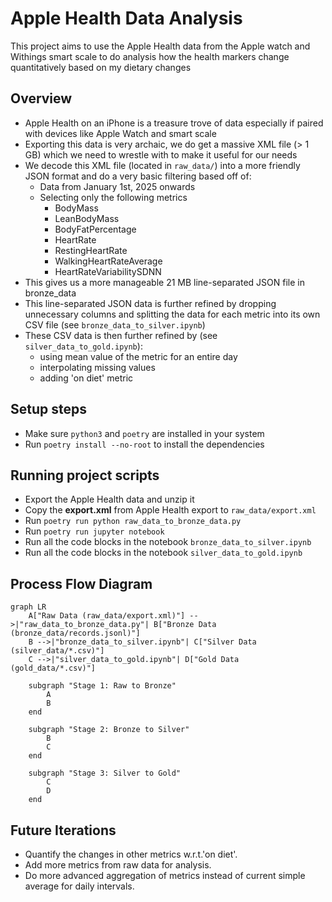 # Apple Health Data Analysis

This project aims to use the Apple Health data from the Apple watch and Withings smart scale to do analysis how the health markers change quantitatively based on my dietary changes

## Overview
* Apple Health on an iPhone is a treasure trove of data especially if paired with devices like Apple Watch and smart scale
* Exporting this data is very archaic, we do get a massive XML file (> 1 GB) which we need to wrestle with to make it useful for our needs
* We decode this XML file (located in `raw_data/`) into a more friendly JSON format and do a very basic filtering based off of:
    * Data from January 1st, 2025 onwards
    * Selecting only the following metrics
        * BodyMass
        * LeanBodyMass
        * BodyFatPercentage
        * HeartRate
        * RestingHeartRate
        * WalkingHeartRateAverage
        * HeartRateVariabilitySDNN
* This gives us a more manageable 21 MB line-separated JSON file in bronze_data
* This line-separated JSON data is further refined by dropping unnecessary columns and splitting the data for each metric into its own CSV file (see `bronze_data_to_silver.ipynb`)
* These CSV data is then further refined by (see `silver_data_to_gold.ipynb`):
    * using mean value of the metric for an entire day
    * interpolating missing values
    * adding 'on diet' metric

## Setup steps
* Make sure `python3` and `poetry` are installed in your system
* Run `poetry install --no-root` to install the dependencies

## Running project scripts
* Export the Apple Health data and unzip it
* Copy the **export.xml** from Apple Health export to `raw_data/export.xml`
* Run `poetry run python raw_data_to_bronze_data.py`
* Run `poetry run jupyter notebook`
* Run all the code blocks in the notebook `bronze_data_to_silver.ipynb`
* Run all the code blocks in the notebook `silver_data_to_gold.ipynb`

## Process Flow Diagram
```mermaid
graph LR
    A["Raw Data (raw_data/export.xml)"] -->|"raw_data_to_bronze_data.py"| B["Bronze Data (bronze_data/records.jsonl)"]
    B -->|"bronze_data_to_silver.ipynb"| C["Silver Data (silver_data/*.csv)"]
    C -->|"silver_data_to_gold.ipynb"| D["Gold Data (gold_data/*.csv)"]
    
    subgraph "Stage 1: Raw to Bronze"
        A
        B
    end
    
    subgraph "Stage 2: Bronze to Silver"
        B
        C
    end
    
    subgraph "Stage 3: Silver to Gold"
        C
        D
    end
```

## Future Iterations
* Quantify the changes in other metrics w.r.t.'on diet'.
* Add more metrics from raw data for analysis.
* Do more advanced aggregation of metrics instead of current simple average for daily intervals.

